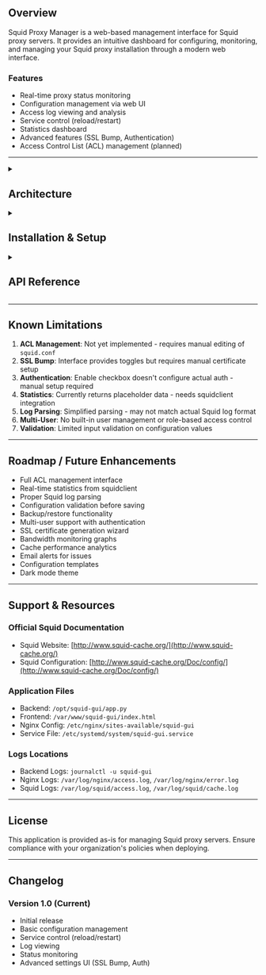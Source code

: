 ## Overview

Squid Proxy Manager is a web-based management interface for Squid proxy servers. It provides an intuitive dashboard for configuring, monitoring, and managing your Squid proxy installation through a modern web interface.

### Features

-   Real-time proxy status monitoring
-   Configuration management via web UI
-   Access log viewing and analysis
-   Service control (reload/restart)
-   Statistics dashboard
-   Advanced features (SSL Bump, Authentication)
-   Access Control List (ACL) management (planned)

----------

<details>
  <summary><h2> Architecture</h2></summary>

### Technology Stack

-   **Frontend**: HTML5, TailwindCSS, Vanilla JavaScript
-   **Backend**: Python 3 with Flask framework
-   **Web Server**: Nginx (reverse proxy)
-   **Proxy Server**: Squid
-   **Service Management**: systemd

### Component Layout

```
┌─────────────┐
│   Browser   │
└──────┬──────┘
       │ HTTP :8080
┌──────▼──────┐
│    Nginx    │ (Reverse Proxy)
└──────┬──────┘
       │
       ├─ Static files (/var/www/squid-gui/)
       │
       └─ API requests (/api/*) → http://localhost:5001
                                   │
                            ┌──────▼───────┐
                            │ Flask Backend│ (/opt/squid-gui/)
                            └──────┬───────┘
                                   │
                            ┌──────▼───────────────┐
                            │ Squid Config & Logs  │
                            │ /etc/squid/          │
                            │ /var/log/squid/      │
                            └──────────────────────┘
```
----------
</details>

<details>
  <summary><h2>Installation & Setup</h2></summary>

### Prerequisites


```bash
# Required packages
- Python 3.6+
- Nginx
- Squid
- systemd
```

### Directory Structure

```
/opt/squid-gui/
├── app.py                  # Flask backend application

/var/www/squid-gui/
├── index.html             # Frontend interface

/etc/nginx/sites-available/
├── squid-gui              # Nginx configuration

/etc/squid/
├── squid.conf             # Squid main config
└── squid.conf.backup      # Automatic backup
```

### Installation Steps

#### 1. Install Python Dependencies


```bash
cd /opt/squid-gui
pip3 install flask flask-cors
```

#### 2. Configure Nginx

Create `/etc/nginx/sites-available/squid-gui`:


```nginx
server {
    listen 8080;
    server_name _;
    root /var/www/squid-gui;
    index index.html;
    
    location / {
        try_files $uri $uri/ /index.html;
    }
    
    location /api {
        proxy_pass http://localhost:5001;
        proxy_set_header Host $host;
        proxy_set_header X-Real-IP $remote_addr;
    }
}
```

Enable the site:


```bash
ln -s /etc/nginx/sites-available/squid-gui /etc/nginx/sites-enabled/
nginx -t
systemctl reload nginx
```

#### 3. Create Systemd Service

Create `/etc/systemd/system/squid-gui.service`:


```ini
[Unit]
Description=Squid GUI Backend
After=network.target

[Service]
Type=simple
User=root
WorkingDirectory=/opt/squid-gui
ExecStart=/usr/bin/python3 /opt/squid-gui/app.py
Restart=always
RestartSec=3

[Install]
WantedBy=multi-user.target
```

Enable and start the service:


```bash
systemctl daemon-reload
systemctl enable squid-gui
systemctl start squid-gui
```

#### 4. Set Permissions


```bash
# Ensure proper permissions
chmod +x /opt/squid-gui/app.py
chown -R www-data:www-data /var/www/squid-gui

# Backend needs root access to modify squid config
# Already configured to run as root in systemd service
```

#### 5. Verify Installation


```bash
# Check backend status
systemctl status squid-gui

# Check if backend is responding
curl http://localhost:5001/api/health

# Access web interface
# Open browser to: http://your-server:8080
```

----------

## Configuration

### Backend Configuration (app.py)

#### Key Variables


```python
SQUID_CONF = '/etc/squid/squid.conf'           # Main config file
SQUID_CONF_BACKUP = '/etc/squid/squid.conf.backup'  # Backup file
```

#### Changing Backend Port

Edit `/opt/squid-gui/app.py`:


```python
app.run(host='0.0.0.0', port=5001, debug=False)
```

Change `5001` to your desired port, then restart service.

#### Changing Frontend Port

Edit `/etc/nginx/sites-available/squid-gui`:


```nginx
listen 8080;  # Change to desired port
```

Then reload nginx: `systemctl reload nginx`

### Squid Configuration Requirements

The application manages these Squid configuration directives:

-   `http_port` - Proxy listening port
-   `cache_mem` - Memory allocated for cache
-   `visible_hostname` - Hostname visible to clients
-   `cache_dir` - Cache directory location
-   `dns_nameservers` - DNS servers to use
-   `access_log` - Access log file path
-   `cache_log` - Cache log file path
-   `maximum_object_size` - Maximum cached object size

----------
</details>

<details>
  <summary><h2>API Reference</h2></summary>

### Base URL

```
http://localhost:5001/api
```

### Endpoints

#### Health Check


```http
GET /api/health
```

**Response:**


```json
{
  "status": "ok",
  "message": "Squid GUI Backend is running"
}
```

#### Get Configuration


```http
GET /api/config
```

**Response:**

```json
{
  "http_port": "3128",
  "cache_dir": "/var/spool/squid",
  "cache_mem": "256 MB",
  "visible_hostname": "squid-proxy",
  "dns_nameservers": "8.8.8.8 8.8.4.4",
  "access_log": "/var/log/squid/access.log",
  "cache_log": "/var/log/squid/cache.log",
  "maximum_object_size": "4096 KB"
}
```

#### Update Configuration


```http
POST /api/config
Content-Type: application/json
```

**Request Body:**


```json
{
  "http_port": "3128",
  "cache_mem": "512 MB",
  "visible_hostname": "my-proxy"
}
```

**Response:**


```json
{
  "success": true,
  "message": "Configuration updated"
}
```

#### Get Proxy Status


```http
GET /api/status
```

**Response:**


```json
{
  "running": true,
  "status": "active"
}
```

#### Reload Squid


```http
POST /api/reload
```

**Response:**


```json
{
  "success": true,
  "output": "",
  "error": ""
}
```

#### Restart Squid


```http
POST /api/restart
```

**Response:**


```json
{
  "success": true,
  "output": "",
  "error": ""
}
```

#### Get Access Logs


```http
GET /api/logs?lines=100
```

**Query Parameters:**

-   `lines` (optional): Number of log lines to retrieve (default: 100)

**Response:**


```json
[
  {
    "timestamp": "2025-10-29 14:00:00",
    "client": "192.168.1.1",
    "method": "GET",
    "url": "example.com",
    "status": "200",
    "size": "1024"
  }
]
```

#### Get Statistics


```http
GET /api/stats
```

**Response:**

```json
{
  "uptime": "5d 12h 34m",
  "requests": "125,847",
  "cacheHitRate": "67.8%",
  "bandwidth": "4.2 GB",
  "activeConnections": "23"
}
```
</details>

----------

## Known Limitations

1.  **ACL Management**: Not yet implemented - requires manual editing of `squid.conf`
2.  **SSL Bump**: Interface provides toggles but requires manual certificate setup
3.  **Authentication**: Enable checkbox doesn't configure actual auth - manual setup required
4.  **Statistics**: Currently returns placeholder data - needs squidclient integration
5.  **Log Parsing**: Simplified parsing - may not match actual Squid log format
6.  **Multi-User**: No built-in user management or role-based access control
7.  **Validation**: Limited input validation on configuration values

----------

## Roadmap / Future Enhancements

-   Full ACL management interface
-   Real-time statistics from squidclient
-   Proper Squid log parsing
-   Configuration validation before saving
-   Backup/restore functionality
-   Multi-user support with authentication
-   SSL certificate generation wizard
-   Bandwidth monitoring graphs
-   Cache performance analytics
-   Email alerts for issues
-   Configuration templates
-   Dark mode theme

----------

## Support & Resources

### Official Squid Documentation

-   Squid Website: [http://www.squid-cache.org/](http://www.squid-cache.org/)
-   Squid Configuration: [http://www.squid-cache.org/Doc/config/](http://www.squid-cache.org/Doc/config/)

### Application Files

-   Backend: `/opt/squid-gui/app.py`
-   Frontend: `/var/www/squid-gui/index.html`
-   Nginx Config: `/etc/nginx/sites-available/squid-gui`
-   Service File: `/etc/systemd/system/squid-gui.service`

### Logs Locations

-   Backend Logs: `journalctl -u squid-gui`
-   Nginx Logs: `/var/log/nginx/access.log`, `/var/log/nginx/error.log`
-   Squid Logs: `/var/log/squid/access.log`, `/var/log/squid/cache.log`

----------

## License

This application is provided as-is for managing Squid proxy servers. Ensure compliance with your organization's policies when deploying.

----------

## Changelog

### Version 1.0 (Current)

-   Initial release
-   Basic configuration management
-   Service control (reload/restart)
-   Log viewing
-   Status monitoring
-   Advanced settings UI (SSL Bump, Auth)
